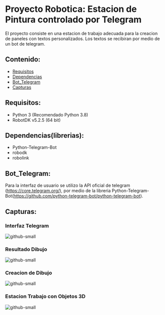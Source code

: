 # Proyecto Robotica: Estacion de Pintura controlado por Telegram

El proyecto consiste en una estacion de trabajo  adecuada para la creacion de paneles con textos personalizados. Los textos se recibiran por medio de un bot de telegram.

## Contenido:
  - [Requisitos](#Requisitos)
  - [Dependencias](#Dependencias)
  - [Bot_Telegram](#Bot_Telegram)
  - [Capturas](#Capturas)


## Requisitos:
* Python 3 (Recomendado Python 3.8) 
* RobotDK v5.2.5 (64 bit)

## Dependencias(librerias):
* Python-Telegram-Bot
* robodk
* robolink

## Bot_Telegram:
Para la interfaz de usuario se utilizo la API oficial de telegram (https://core.telegram.org/), por medio de la libreria Python-Telegram-Bot(https://github.com/python-telegram-bot/python-telegram-bot).

## Capturas:

### Interfaz Telegram
![github-small](https://github.com/TheLast20/Proyecto_Draw_Pick_Place_RobotDK/blob/main/Capturas/Telegram_%231.png)

### Resultado Dibujo
![github-small](https://github.com/TheLast20/Proyecto_Draw_Pick_Place_RobotDK/blob/main/Capturas/RobotDK_%231.jfif)

### Creacion de Dibujo

![github-small](https://github.com/TheLast20/Proyecto_Draw_Pick_Place_RobotDK/blob/main/Capturas/RobotDK_%232.gif)
 
### Estacion Trabajo con Objetos 3D
![github-small](https://github.com/TheLast20/Proyecto_Draw_Pick_Place_RobotDK/blob/main/Capturas/RobotDK_%233.jpeg)



